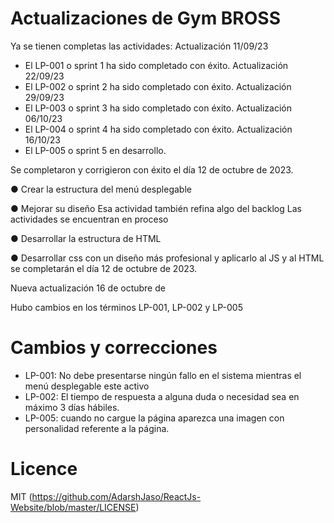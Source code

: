 # Actualizaciones de Gym BROSS 

Ya se tienen completas las actividades:
Actualización 11/09/23
- El LP-001 o sprint 1 ha sido completado con éxito.
Actualización 22/09/23
- El LP-002 o sprint 2 ha sido completado con éxito.
Actualización 29/09/23
- El LP-003 o sprint 3 ha sido completado con éxito.
Actualización 06/10/23
- El LP-004 o sprint 4 ha sido completado con éxito.
Actualización 16/10/23
- El LP-005 o sprint 5 en desarrollo.

Se completaron y corrigieron con éxito el día 12 de octubre de 2023.

● Crear la estructura del menú desplegable

● Mejorar su diseño Esa actividad también refina algo del backlog Las actividades se encuentran en proceso

● Desarrollar la estructura de HTML

● Desarrollar css con un diseño más profesional y aplicarlo al JS y al HTML
se completarán el día 12 de octubre de 2023.

Nueva actualización 16 de octubre de 

Hubo cambios en los términos LP-001, LP-002 y LP-005


# Cambios y correcciones
- LP-001: No debe presentarse ningún fallo en el sistema mientras el menú desplegable este activo
- LP-002: El tiempo de respuesta a alguna duda o necesidad sea en máximo 3 días hábiles.
- LP-005: cuando no cargue la página aparezca una imagen con personalidad referente a la página.


# Licence
MIT (https://github.com/AdarshJaso/ReactJs-Website/blob/master/LICENSE)
